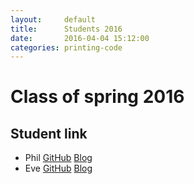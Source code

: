 ```yaml
---
layout:     default
title:      Students 2016
date:       2016-04-04 15:12:00
categories: printing-code
---
```


Class of spring 2016
====================

Student link
------------------------

* Phil [GitHub](https://github.com/philcn/AlgorithmicDesign) [Blog](http://philguo.com/blog/2016/programming-design-systems/)
* Eve [GitHub](https://github.com/evejweinberg/programming-design-systems-projects) [Blog](http://itpblog.evejweinberg.com/)
